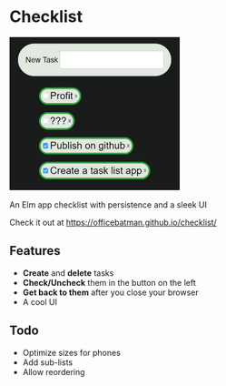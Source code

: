 # Checklist
<img src="screenshot.jpg" width="300">

An Elm app checklist with persistence and a sleek UI

Check it out at https://officebatman.github.io/checklist/

## Features
- **Create** and **delete** tasks
- **Check/Uncheck** them in the button on the left
- **Get back to them** after you close your browser
- A cool UI

## Todo
- Optimize sizes for phones
- Add sub-lists
- Allow reordering
